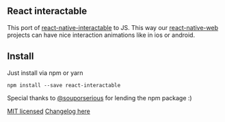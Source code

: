 React interactable
-------------------

This port of [react-native-interactable](https://github.com/wix/react-native-interactable) to JS. This way our [react-native-web](https://github.com/necolas/react-native-web) projects can have nice interaction animations like in ios or android.

## Install
Just install via npm or yarn
```
npm install --save react-interactable
```
Special thanks to [@souporserious](https://github.com/souporserious) for lending the npm package :)


[MIT licensed](LICENSE)
[Changelog here](changelog.md)